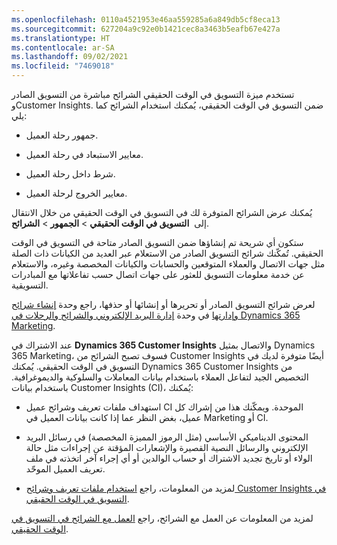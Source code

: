```yaml
---
ms.openlocfilehash: 0110a4521953e46aa559285a6a849db5cf8eca13
ms.sourcegitcommit: 627204a9c92e0b1421cec8a3463b5eafb67e427a
ms.translationtype: HT
ms.contentlocale: ar-SA
ms.lasthandoff: 09/02/2021
ms.locfileid: "7469018"
---
```

تستخدم ميزة التسويق في الوقت الحقيقي الشرائح مباشرة من التسويق الصادر وCustomer Insights. ضمن التسويق في الوقت الحقيقي، يُمكنك استخدام الشرائح كما يلي:

-   جمهور رحلة العميل.

-   معايير الاستبعاد في رحلة العميل.

-   شرط داخل رحلة العميل.

-   معايير الخروج لرحلة العميل.

يُمكنك عرض الشرائح المتوفرة لك في التسويق في الوقت الحقيقي من خلال الانتقال إلى  **التسويق في الوقت الحقيقي** > **الجمهور** > **الشرائح**.

ستكون أي شريحة تم إنشاؤها ضمن التسويق الصادر متاحة في التسويق في الوقت الحقيقي. تُمكّنك شرائح التسويق الصادر من الاستعلام عبر العديد من الكيانات ذات الصلة مثل جهات الاتصال والعملاء المتوقعين والحسابات والكيانات المخصصة وغيره، والاستعلام عن خدمة معلومات التسويق للعثور على جهات اتصال حسب تفاعلاتها مع المبادرات التسويقية.

لعرض شرائح التسويق الصادر أو تحريرها أو إنشائها أو حذفها، راجع وحدة [إنشاء شرائح وإدارتها](/learn/modules/manage-emails-journey/5-create-manage-segments/?azure-portal=true) في وحدة [إدارة البريد الإلكتروني والشرائح والرحلات في Dynamics 365 Marketing](/learn/modules/manage-emails-journey/?azure-portal=true).

عند الاشتراك في **Dynamics 365 Customer Insights** والاتصال بمثيل Dynamics 365 Marketing، فسوف تصبح الشرائح من Customer Insights أيضًا متوفرة لديك في التسويق في الوقت الحقيقي. يُمكنك Dynamics 365 Customer Insights من التخصيص الجيد لتفاعل العملاء باستخدام بيانات المعاملات والسلوكية والديموغرافية. باستخدام بيانات Customer Insights (CI)، يُمكنك:

-   استهداف ملفات تعريف وشرائح عميل CI الموحدة. ويمكّنك هذا من إشراك كل عميل، بغض النظر عما إذا كانت بيانات العميل في Marketing أو CI.

-   المحتوى الديناميكي الأساسي (مثل الرموز المميزة المخصصة) في رسائل البريد الإلكتروني والرسائل النصية القصيرة والإشعارات المؤقتة عن إجراءات مثل حالة الولاء أو تاريخ تجديد الاشتراك أو حساب الوالدين أو أي إجراء آخر اتخذته في ملف تعريف العميل الموحّد.

-   لمزيد من المعلومات، راجع [استخدام ملفات تعريف وشرائح Customer Insights في التسويق في الوقت الحقيقي](/dynamics365/marketing/real-time-marketing-ci-profile/?azure-portal=true).

لمزيد من المعلومات عن العمل مع الشرائح، راجع [العمل مع الشرائح في التسويق في الوقت الحقيقي](/dynamics365/marketing/real-time-marketing-segments/?azure-portal=true).
